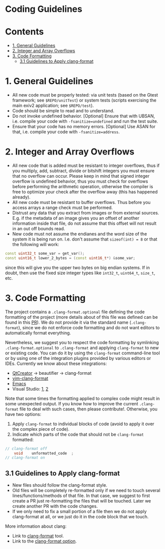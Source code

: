 Coding Guidelines
======================

# Contents #

* [1. General Guidelines](#10-general-guidelines)
* [2. Integer and Array Overflows](#20-integer-and-array-overflows)
* [3. Code Formatting](#30-code-formatting)
  * [3.1 Guidelines to Apply clang-format](#31-guidelines-to-apply-clang-format)

# 1. General Guidelines #
- All new code must be properly tested: via unit tests (based on the Gtest framework; see `$REPO/unitTest`) or system tests (scripts exercising the main exiv2 application; see `$REPO/test`).
- Code should be simple to read and to understand.
- Do not invoke undefined behavior. [Optional] Ensure that with UBSAN, i.e. compile your code with `-fsanitize=undefined` and run the test suite.
- Ensure that your code has no memory errors. [Optional] Use ASAN for that, i.e. compile your code with `-fsanitize=address`.

# 2. Integer and Array Overflows #
- All new code that is added must be resistant to integer overflows, thus if you multiply, add, subtract, divide or bitshift integers you must ensure that no overflow can occur. Please keep in mind that signed integer overflow is undefined behavior, thus you must check for overflows before performing the arithmetic operation, otherwise the compiler is free to optimize your check after the overflow away (this has happened already).
- All new code must be resistant to buffer overflows. Thus before you access arrays a range check must be performed.
- Distrust any data that you extract from images or from external sources. E.g. if the metadata of an image gives you an offset of another information inside that file, do not assume that this offset will not result in an out off bounds read.
- New code must not assume the endianes and the word size of the system it is being run on. I.e. don't assume that  `sizeof(int) = 8` or that the following will work:
```cpp
const uint32_t some_var = get_var();
const uint16_t lower_2_bytes = (const uint16_t*) &some_var;
```
since this will give you the upper two bytes on big endian systems.
If in doubt, then use the fixed size integer types like `int32_t`, `uint64_t`, `size_t`, etc.

# 3. Code Formatting #

The project contains a `.clang-format.optional` file defining the code formatting of the project (more details about of this file was defined can be found in this [PR](https://github.com/Exiv2/exiv2/pull/152)). We do not provide it via the standard name (`.clang-format`), since we do not enforce code formatting and do not want editors to automatically format everything.

Nevertheless, we suggest you to respect the code formatting by symlinking `.clang-format.optional` to `.clang-format` and applying `clang-format` to new or existing code. You can do it by using the `clang-format` command-line tool or by using one of the integration plugins provided by various editors or IDEs. Currently we know about these integrations:

- [QtCreator](http://doc.qt.io/qtcreator/creator-beautifier.html) -> beautifier -> clang-format
- [vim-clang-format](https://github.com/rhysd/vim-clang-format)
- [Emacs](https://clang.llvm.org/docs/ClangFormat.html#emacs-integration)
- Visual Studio: [1](http://clang.llvm.org/docs/ClangFormat.html#visual-studio-integration), [2](https://marketplace.visualstudio.com/items?itemName=xaver.clang-format)

Note that some times the formatting applied to complex code might result in some unexpected output. If you know how to improve the current `.clang-format` file to deal with such cases, then please contribute!. Otherwise, you have two options:
1. Apply `clang-format` to individual blocks of code (avoid to apply it over the complex piece of code).
2. Indicate which parts of the code that should not be `clang-format` formatted:

```cpp
// clang-format off
    void    unformatted_code  ;
// clang-format on
```

## 3.1 Guidelines to Apply clang-format ##

- New files should follow the clang-format style.
- Old files will be completely re-formatted only if we need to touch several lines/functions/methods of that file. In that case, we suggest to first create a PR just re-formatting the files that will be touched. Later we create another PR with the code changes.
- If we only need to fix a small portion of a file then we do not apply clang-format at all, or we just do it in the code block that we touch.

More information about clang:
- Link to [clang-format](https://clang.llvm.org/docs/ClangFormat.html) tool.
- Link to the [clang-format option](https://clang.llvm.org/docs/ClangFormatStyleOptions.html).

